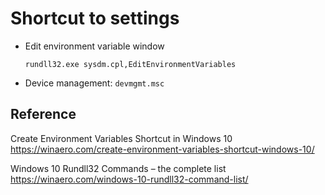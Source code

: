 # Shortcut to settings

* Edit environment variable window

    ```
    rundll32.exe sysdm.cpl,EditEnvironmentVariables
    ```

* Device management: `devmgmt.msc`

## Reference

Create Environment Variables Shortcut in Windows 10<br/>
<https://winaero.com/create-environment-variables-shortcut-windows-10/>

Windows 10 Rundll32 Commands – the complete list<br/>
<https://winaero.com/windows-10-rundll32-command-list/>